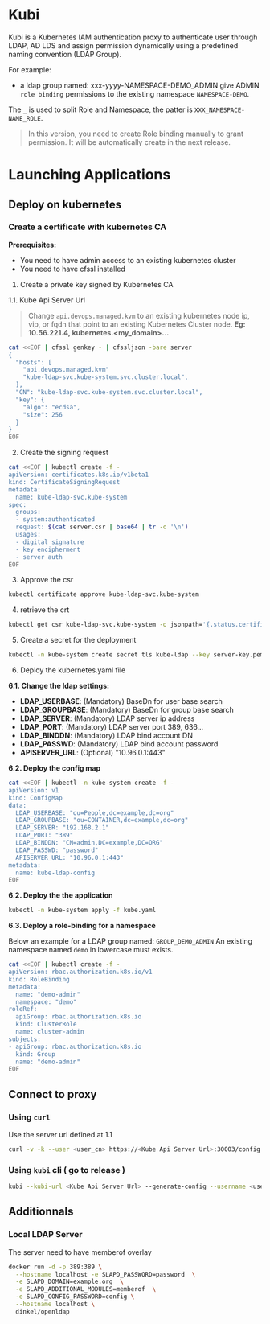 # Kubi

Kubi is a Kubernetes IAM authentication proxy to authenticate user through
LDAP, AD LDS and assign permission dynamically using a predefined naming convention (LDAP Group).

For example:
- a ldap group named: xxx-yyyy-NAMESPACE-DEMO_ADMIN give ADMIN `role binding`  permissions to the existing namespace `NAMESPACE-DEMO`.

The `_` is used to split Role and Namespace, the patter is `XXX_NAMESPACE-NAME_ROLE`.

> In this version, you need to create Role binding manually to grant permission.
It will be automatically create in the next release.

# Launching Applications

## Deploy on kubernetes

### Create a certificate with kubernetes CA

**Prerequisites:**
- You need to have admin access to an existing kubernetes cluster
- You need to have cfssl installed

1. Create a private key signed by Kubernetes CA

1.1. Kube Api Server Url
> Change `api.devops.managed.kvm` to an existing kubernetes node ip, vip, or fqdn
that point to an existing Kubernetes Cluster node.
**Eg: 10.56.221.4, kubernetes.<my_domain>...**


```bash
cat <<EOF | cfssl genkey - | cfssljson -bare server
{
  "hosts": [
    "api.devops.managed.kvm"
    "kube-ldap-svc.kube-system.svc.cluster.local",
  ],
  "CN": "kube-ldap-svc.kube-system.svc.cluster.local",
  "key": {
    "algo": "ecdsa",
    "size": 256
  }
}
EOF
```
2. Create the signing request

```bash
cat <<EOF | kubectl create -f -
apiVersion: certificates.k8s.io/v1beta1
kind: CertificateSigningRequest
metadata:
  name: kube-ldap-svc.kube-system
spec:
  groups:
  - system:authenticated
  request: $(cat server.csr | base64 | tr -d '\n')
  usages:
  - digital signature
  - key encipherment
  - server auth
EOF
```

3. Approve the csr
```bash
kubectl certificate approve kube-ldap-svc.kube-system
```

4. retrieve the crt
```bash
kubectl get csr kube-ldap-svc.kube-system -o jsonpath='{.status.certificate}'     | base64 --decode > server.crt
```

5. Create a secret for the deployment
```bash
kubectl -n kube-system create secret tls kube-ldap --key server-key.pem --cert server.crt
```

6. Deploy the kubernetes.yaml file

**6.1. Change the ldap settings:**
- **LDAP_USERBASE**: (Mandatory) BaseDn for user base search
- **LDAP_GROUPBASE**: (Mandatory) BaseDn for group base search
- **LDAP_SERVER**: (Mandatory) LDAP server ip address
- **LDAP_PORT**: (Mandatory) LDAP server port 389, 636...
- **LDAP_BINDDN**: (Mandatory) LDAP bind account DN
- **LDAP_PASSWD**: (Mandatory) LDAP bind account password
- **APISERVER_URL**: (Optional) "10.96.0.1:443"

**6.2. Deploy the config map**
```bash
cat <<EOF | kubectl -n kube-system create -f -
apiVersion: v1
kind: ConfigMap
data:
  LDAP_USERBASE: "ou=People,dc=example,dc=org"
  LDAP_GROUPBASE: "ou=CONTAINER,dc=example,dc=org"
  LDAP_SERVER: "192.168.2.1"
  LDAP_PORT: "389"
  LDAP_BINDDN: "CN=admin,DC=example,DC=ORG"
  LDAP_PASSWD: "password"
  APISERVER_URL: "10.96.0.1:443"
metadata:
  name: kube-ldap-config
EOF
```

**6.2. Deploy the the application**
```bash
kubectl -n kube-system apply -f kube.yaml
```

**6.3. Deploy a role-binding for a namespace**

Below an example for a LDAP group named: `GROUP_DEMO_ADMIN`
An existing namespace named `demo` in lowercase must exists.

```bash
cat <<EOF | kubectl create -f -
apiVersion: rbac.authorization.k8s.io/v1
kind: RoleBinding
metadata:
  name: "demo-admin"
  namespace: "demo"
roleRef:
  apiGroup: rbac.authorization.k8s.io
  kind: ClusterRole
  name: cluster-admin
subjects:
- apiGroup: rbac.authorization.k8s.io
  kind: Group
  name: "demo-admin"
EOF
```

## Connect to proxy

### Using `curl`

Use the server url defined at 1.1
```bash
curl -v -k --user <user_cn> https://<Kube Api Server Url>:30003/config
```

### Using `kubi` cli ( go to release )
```bash
kubi --kubi-url <Kube Api Server Url> --generate-config --username <user_cn>
```

## Additionnals

### Local LDAP Server

The server need to have memberof overlay
```bash
docker run -d -p 389:389 \
  --hostname localhost -e SLAPD_PASSWORD=password  \
  -e SLAPD_DOMAIN=example.org  \
  -e SLAPD_ADDITIONAL_MODULES=memberof  \
  -e SLAPD_CONFIG_PASSWORD=config \
  --hostname localhost \
  dinkel/openldap
```
